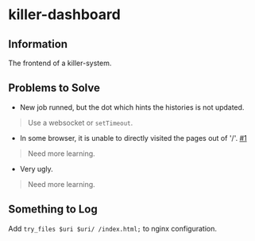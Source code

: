 # killer-dashboard

## Information 

The frontend of a killer-system.

## Problems to Solve

- New job runned, but the dot which hints the histories is not updated.

> Use a websocket or `setTimeout`.

- In some browser, it is unable to directly visited the pages out of '/'. [#1](https://github.com/fumarate/killer_dashboard/issues/1)

> Need more learning.

- Very ugly.

> Need more learning.

## Something to Log

Add `try_files $uri $uri/ /index.html;` to nginx configuration.
